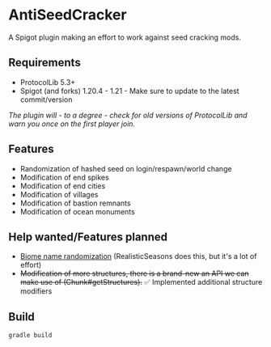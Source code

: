 # AntiSeedCracker

A Spigot plugin making an effort to work against seed cracking mods.

## Requirements
- ProtocolLib 5.3+
- Spigot (and forks) 1.20.4 - 1.21 - Make sure to update to the latest commit/version

*The plugin will - to a degree - check for old versions of ProtocolLib and warn you once on the first player join.*

## Features
- Randomization of hashed seed on login/respawn/world change
- Modification of end spikes
- Modification of end cities
- Modification of villages
- Modification of bastion remnants
- Modification of ocean monuments

## Help wanted/Features planned

- [Biome name randomization](https://wiki.vg/Registry_Data#Biome) (RealisticSeasons does this, but it's a lot of effort)
- ~~Modification of more structures, there is a brand-new an API we can make use of (Chunk#getStructures).~~ ✅ Implemented additional structure modifiers

## Build

```gradle
gradle build
```
